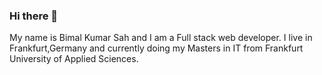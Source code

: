 ### Hi there 👋
My name is Bimal Kumar Sah and I am a Full stack web developer. I live in Frankfurt,Germany and currently doing my Masters in IT from Frankfurt University of Applied Sciences.
<!--
Since last 6 month, I was striving with web development and creating modern and user friendly interfaces. I have had a chance to deep into new web technologies and create beautiful projects using #HTML , CSS, JAVASCRIPT, REACT.js,REDUX, NODE.js, EXPRESS and MongoDb.
**Bimal27/Bimal27** is a ✨ _special_ ✨ repository because its `README.md` (this file) appears on your GitHub profile.

Here are some ideas to get you started:

- 🔭 I’m currently working on ...
###🌱 I’m currently learning Typescript 
- 👯 I’m looking to collaborate on ...
- 🤔 I’m looking for help with ...
- 💬 Ask me about ...
- 📫 How to reach me: ...
- 😄 Pronouns: ...
- ⚡ Fun fact: ...
-->
